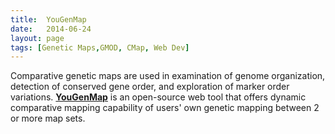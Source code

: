 ```yaml
---
title:  YouGenMap
date:   2014-06-24
layout: page
tags: [Genetic Maps,GMOD, CMap, Web Dev]
---
```


Comparative genetic maps are used in examination of genome organization, detection of conserved gene order, and exploration of marker order variations. **[YouGenMap](http://bioinfolab.miamioh.edu/yougenmap/)** is an open-source web tool that offers dynamic comparative mapping capability of users' own genetic mapping between 2 or more map sets.
